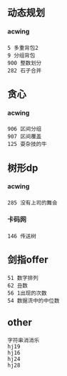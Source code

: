 ## 动态规划
#### acwing
    5 多重背包2
    9 分组背包
    900 整数划分
    282 石子合并

## 贪心
#### acwing
    906 区间分组
    907 区间覆盖
    125 耍杂技的牛

## 树形dp
#### acwing
    285 没有上司的舞会
#### 卡码网
    146 传送树





## 剑指offer
    51 数字排列
    62 丑数
    56 1出现的次数
    54 数据流中的中位数


## other
    字符串消消乐
    hj19
    hj16
    hj24
    hj28
